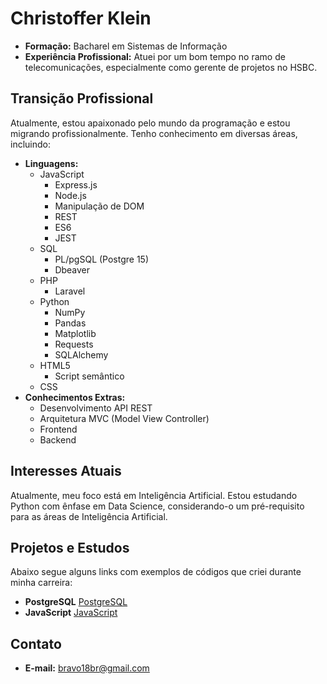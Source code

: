 # Christoffer Klein

- **Formação:** Bacharel em Sistemas de Informação
- **Experiência Profissional:** Atuei por um bom tempo no ramo de telecomunicações, especialmente como gerente de projetos no HSBC.

## Transição Profissional

Atualmente, estou apaixonado pelo mundo da programação e estou migrando profissionalmente. Tenho conhecimento em diversas áreas, incluindo:

- **Linguagens:**
  - JavaScript
    - Express.js
    - Node.js
    - Manipulação de DOM
    - REST
    - ES6
    - JEST
  - SQL
    - PL/pgSQL (Postgre 15)
    - Dbeaver
  - PHP
    - Laravel
  - Python
    - NumPy
    - Pandas
    - Matplotlib
    - Requests
    - SQLAlchemy
  - HTML5
    - Script semântico
  - CSS
- **Conhecimentos Extras:**
  - Desenvolvimento API REST
  - Arquitetura MVC (Model View Controller)
  - Frontend
  - Backend

## Interesses Atuais

Atualmente, meu foco está em Inteligência Artificial. Estou estudando Python com ênfase em Data Science, considerando-o um pré-requisito para as áreas de Inteligência Artificial.

## Projetos e Estudos

Abaixo segue alguns links com exemplos de códigos que criei durante minha carreira:
- **PostgreSQL** [PostgreSQL](link:https://github.com/bravo18br/bravo18br/tree/main/SQL/Postgre)
- **JavaScript** [JavaScript](link:https://github.com/bravo18br/bravo18br/tree/main/SQL/Postgre)

## Contato

- **E-mail:** [bravo18br@gmail.com](mailto:bravo18br@gmail.com)